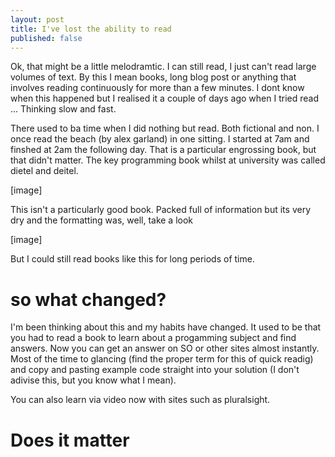 ```yaml
---
layout: post
title: I've lost the ability to read
published: false
---
```


Ok, that might be a little melodramtic. I can still read, I just can't read large volumes of text. By this I mean books, long blog post or anything that involves reading continuously for more than a few minutes. I dont know when this happened but I realised it a couple of days ago when I tried read ... Thinking slow and fast. 

There used to ba time when I did nothing but read. Both fictional and non. I once read the beach (by alex garland) in one sitting. I started at 7am and finshed at 2am the following day. That is a particular engrossing book, but that didn't matter. The key programming book whilst at university was called dietel and deitel. 

[image]

This isn't a particularly good book. Packed full of information but its very dry and the formatting was, well, take a look

[image]

But I could still read books like this for long periods of time. 

# so what changed?

I'm been thinking about this and my habits have changed. It used to be that you had to read a book to learn about a progamming subject and find answers. Now you can get an answer on SO or other sites almost instantly. Most of the time to glancing (find the proper term for this of quick readig) and copy and pasting example code straight into your solution (I don't adivise this, but you know what I mean). 

You can also learn via video now with sites such as pluralsight. 

# Does it matter


